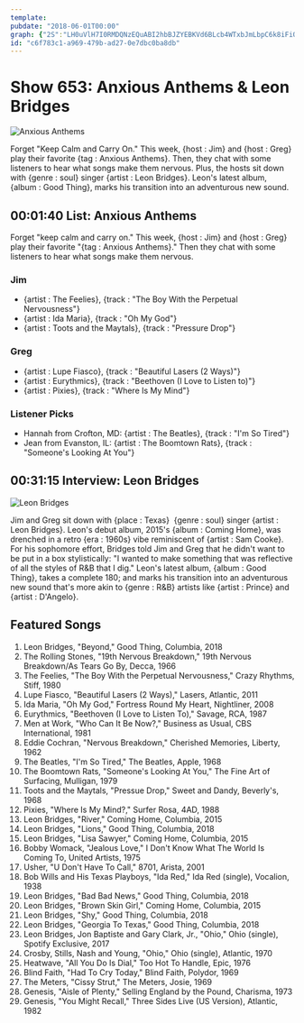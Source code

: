 ```yaml
---
template: 
pubdate: "2018-06-01T00:00"
graph: {"2S":"LH0uVlH7I0RMDQNzEQuABI2hbBJZYEBKVd6BLcb4WTxbJmLbpC6k8iFiOH5zr7yyArlYGe04HnYBHw7D","1G3":"38pGJkxL5z38pGJBFxuT38pGJ5basK38pGJq7veM7GrlAq7veM5basKBFkpA5basKBL5xH"}
id: "c6f783c1-a969-479b-ad27-0e7dbc0ba8db"
---
```






# Show 653: Anxious Anthems & Leon Bridges

![Anxious Anthems](https://static.soundopinions.org/images/2018/anxious.jpg)

Forget "Keep Calm and Carry On." This week, {host : Jim} and {host : Greg} play their favorite {tag : Anxious Anthems}. Then, they chat with some listeners to hear what songs make them nervous. Plus, the hosts sit down with {genre : soul} singer {artist : Leon Bridges}. Leon's latest album, {album : Good Thing}, marks his transition into an adventurous new sound.



## 00:01:40 List: Anxious Anthems

Forget  "keep calm and carry on."  This week, {host : Jim} and {host : Greg} play their favorite "{tag : Anxious Anthems}." Then they chat with some listeners to hear what songs make them nervous.


### Jim

- {artist : The Feelies}, {track : "The Boy With the Perpetual Nervousness"}
- {artist : Ida Maria}, {track : "Oh My God"}
- {artist : Toots and the Maytals}, {track : "Pressure Drop"}


### Greg

- {artist : Lupe Fiasco}, {track : "Beautiful Lasers (2 Ways)"}
- {artist : Eurythmics}, {track : "Beethoven (I Love to Listen to)"}
- {artist : Pixies}, {track : "Where Is My Mind"}


### Listener Picks

- Hannah from Crofton, MD: {artist : The Beatles}, {track : "I'm So Tired"}
- Jean from Evanston, IL: {artist : The Boomtown Rats}, {track : "Someone's Looking At You"}



## 00:31:15 Interview: Leon Bridges

![Leon Bridges](https://static.soundopinions.org/assets/653/1G30.jpeg)

Jim and Greg sit down with {place : Texas}  {genre : soul} singer {artist : Leon Bridges}. Leon's debut album, 2015's {album : Coming Home}, was drenched in a retro {era : 1960s} vibe reminiscent of {artist : Sam Cooke}.  For his sophomore effort, Bridges told Jim and Greg that he didn't want to be put in a box stylistically: "I wanted to make something that was reflective of all the styles of R&B that I dig." Leon's latest album, {album : Good Thing}, takes a complete 180; and marks his transition into an adventurous new sound that's more akin to {genre : R&B} artists like {artist : Prince} and {artist : D'Angelo}.



## Featured Songs

1. Leon Bridges, "Beyond," Good Thing, Columbia, 2018
2. The Rolling Stones, "19th Nervous Breakdown," 19th Nervous Breakdown/As Tears Go By, Decca, 1966
3. The Feelies, "The Boy With the Perpetual Nervousness," Crazy Rhythms, Stiff, 1980
4. Lupe Fiasco, "Beautiful Lasers (2 Ways)," Lasers, Atlantic, 2011
5. Ida Maria, "Oh My God," Fortress Round My Heart, Nightliner, 2008
6. Eurythmics, "Beethoven (I Love to Listen To)," Savage, RCA, 1987
7. Men at Work, "Who Can It Be Now?," Business as Usual, CBS International, 1981
8. Eddie Cochran, "Nervous Breakdown," Cherished Memories, Liberty, 1962
9. The Beatles, "I'm So Tired," The Beatles, Apple, 1968
10. The Boomtown Rats, "Someone's Looking At You," The Fine Art of Surfacing, Mulligan, 1979
11. Toots and the Maytals, "Pressue Drop," Sweet and Dandy, Beverly's, 1968
12. Pixies, "Where Is My Mind?," Surfer Rosa, 4AD, 1988
13. Leon Bridges, "River," Coming Home, Columbia, 2015
14. Leon Bridges, "Lions," Good Thing, Columbia, 2018
15. Leon Bridges, "Lisa Sawyer," Coming Home, Columbia, 2015
16. Bobby Womack, "Jealous Love," I Don't Know What The World Is Coming To, United Artists, 1975
17. Usher, "U Don't Have To Call," 8701, Arista, 2001
18. Bob Wills and His Texas Playboys, "Ida Red," Ida Red (single), Vocalion, 1938
19. Leon Bridges, "Bad Bad News," Good Thing, Columbia, 2018
20. Leon Bridges, "Brown Skin Girl," Coming Home, Columbia, 2015
21. Leon Bridges, "Shy," Good Thing, Columbia, 2018
22. Leon Bridges, "Georgia To Texas," Good Thing, Columbia, 2018
23. Leon Bridges, Jon Baptiste and Gary Clark, Jr., "Ohio," Ohio (single), Spotify Exclusive, 2017
24. Crosby, Stills, Nash and Young, "Ohio," Ohio (single), Atlantic, 1970
25. Heatwave, "All You Do Is Dial," Too Hot To Handle, Epic, 1976
26. Blind Faith, "Had To Cry Today," Blind Faith, Polydor, 1969
27. The Meters, "Cissy Strut," The Meters, Josie, 1969
28. Genesis, "Aisle of Plenty," Selling England by the Pound, Charisma, 1973
29. Genesis, "You Might Recall," Three Sides Live (US Version), Atlantic, 1982